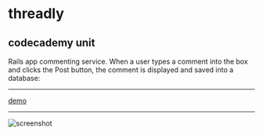 # threadly
## codecademy unit
Rails app commenting service. When a user types a comment into the box and clicks the Post button, the comment is displayed and saved into a database:

---

[demo](https://commentz.herokuapp.com "demo")

---

![screenshot](https://github.com/sedovdmitry/threadly/blob/master/app/assets/images/screenshot.jpg "screenshot app")